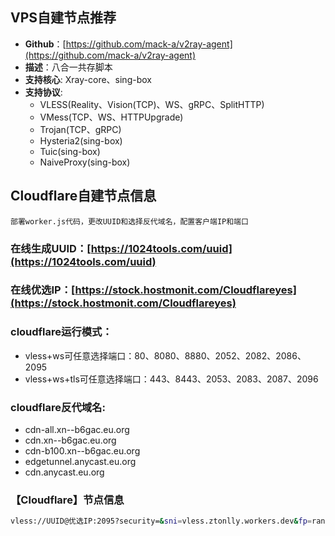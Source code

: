 ## VPS自建节点推荐
+ **Github**：[https://github.com/mack-a/v2ray-agent](https://github.com/mack-a/v2ray-agent)
+ **描述**：八合一共存脚本
+ **支持核心**: Xray-core、sing-box 
+ **支持协议**:
    + VLESS(Reality、Vision(TCP)、WS、gRPC、SplitHTTP)
    + VMess(TCP、WS、HTTPUpgrade)
    + Trojan(TCP、gRPC)
    + Hysteria2(sing-box)
    + Tuic(sing-box)
    + NaiveProxy(sing-box)


## Cloudflare自建节点信息
```部署worker.js代码，更改UUID和选择反代域名，配置客户端IP和端口```

### **在线生成UUID**：[https://1024tools.com/uuid](https://1024tools.com/uuid)
### **在线优选IP**：[https://stock.hostmonit.com/Cloudflareyes](https://stock.hostmonit.com/Cloudflareyes)

### cloudflare运行模式：
+ vless+ws可任意选择端口：80、8080、8880、2052、2082、2086、2095
+ vless+ws+tls可任意选择端口：443、8443、2053、2083、2087、2096

### cloudflare反代域名:
+ cdn-all.xn--b6gac.eu.org
+ cdn.xn--b6gac.eu.org
+ cdn-b100.xn--b6gac.eu.org
+ edgetunnel.anycast.eu.org
+ cdn.anycast.eu.org

### 【Cloudflare】节点信息
```bash
vless://UUID@优选IP:2095?security=&sni=vless.ztonlly.workers.dev&fp=randomized&type=ws&path=/?ed%3D2048&host=vless.ztonlly.workers.dev&encryption=none#vless.ztonlly.workers.dev
```
